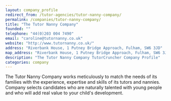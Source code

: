 ```yaml
---
layout: company_profile
redirect_from: /tutor-agencies/tutor-nanny-company/
permalink: /companies/tutor-nanny-company/
title: "The Tutor Nanny Company"
founded: ""
telephone: "44(0)203 004 7490"
email: "caroline@tutornanny.co.uk"
website: "http://www.tutornanny.co.uk/"
address: "Riverbank House, 1 Putney Bridge Approach, Fulham, SW6 3JD"
map_address: "Riverbank House, 1 Putney Bridge Approach, Fulham, SW6 3JD, United Kingdom"
description: "The Tutor Nanny Company TutorCruncher Company Profile"
categories: company
---
```

​The Tutor Nanny Company works meticulously to match the needs of its families with the experience, expertise and skills
of its tutors and nannies. Company selects candidates who are naturally talented with young people and who will add real
value to your child's development.
